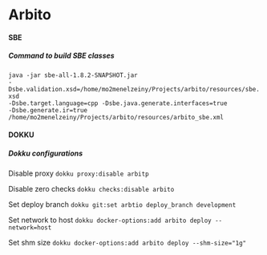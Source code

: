 # Arbito 
#### SBE 
##### Command to build SBE classes

<code>java -jar sbe-all-1.8.2-SNAPSHOT.jar -Dsbe.validation.xsd=/home/mo2menelzeiny/Projects/arbito/resources/sbe.xsd -Dsbe.target.language=cpp -Dsbe.java.generate.interfaces=true -Dsbe.generate.ir=true /home/mo2menelzeiny/Projects/arbito/resources/arbito_sbe.xml</code>
  
#### DOKKU
##### Dokku configurations
<p>Disable proxy <code>dokku proxy:disable arbitp</code>
<p>Disable zero checks <code>dokku checks:disable arbito</code>
<p>Set deploy branch <code>dokku git:set arbtio deploy_branch development</code>
<p>Set network to host <code>dokku docker-options:add arbito deploy --network=host</code>
<p>Set shm size <code>dokku docker-options:add arbito deploy --shm-size="1g"<c/ode>
